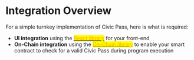 # Integration Overview

For a simple turnkey implementation of Civic Pass, here is what is required:

* **UI integration** using the [<mark style="color:orange;">React library</mark>](ui-integration/) for your front-end
* **On-Chain integration** using the [<mark style="color:orange;">On-Chain library</mark>](on-chain-integration.md) to enable your smart contract to check for a valid Civic Pass during program execution

